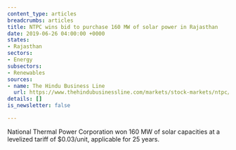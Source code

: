 ```yaml
---
content_type: articles
breadcrumbs: articles
title: NTPC wins bid to purchase 160 MW of solar power in Rajasthan
date: 2019-06-26 04:00:00 +0000
states:
- Rajasthan
sectors:
- Energy
subsectors:
- Renewables
sources:
- name: The Hindu Business Line
  url: https://www.thehindubusinessline.com/markets/stock-markets/ntpc/article28087983.ece
details: []
is_newsletter: false

---
```

National Thermal Power Corporation won 160 MW of solar capacities at a levelized tariff of $0.03/unit, applicable for 25 years.
